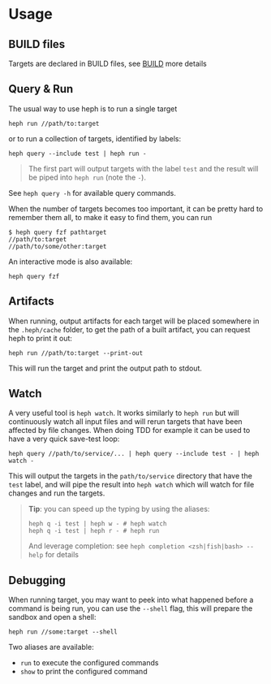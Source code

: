 # Usage

## BUILD files

Targets are declared in BUILD files, see [BUILD](./06-build-file.md) more details 

## Query & Run

The usual way to use heph is to run a single target

```shell
heph run //path/to:target
```

or to run a collection of targets, identified by labels:

```shell
heph query --include test | heph run -
```

> The first part will output targets with the label `test` and the result will be piped into `heph run` (note the `-`).

See `heph query -h` for available query commands.

When the number of targets becomes too important, it can be pretty hard to remember them all, to make it easy to find them, you can run

```shell
$ heph query fzf pathtarget
//path/to:target
//path/to/some/other:target
```

An interactive mode is also available:

```shell
heph query fzf
```

## Artifacts

When running, output artifacts for each target will be placed somewhere in the `.heph/cache` folder, to get the path of a built artifact, you can request heph to print it out:

```shell
heph run //path/to:target --print-out
```

This will run the target and print the output path to stdout.

## Watch

A very useful tool is `heph watch`. It works similarly to `heph run` but will continuously watch all input files and will rerun targets that have been affected by file changes. When doing TDD for example it can be used to have a very quick save-test loop:

```shell
heph query //path/to/service/... | heph query --include test - | heph watch -
```

This will output the targets in the `path/to/service` directory that have the `test` label, and will pipe the result into `heph watch` which will watch for file changes and run the targets. 

> **Tip**: you can speed up the typing by using the aliases: 
> ```shell
> heph q -i test | heph w - # heph watch
> heph q -i test | heph r - # heph run
> ```
> And leverage completion: see `heph completion <zsh|fish|bash> --help` for details

## Debugging

When running target, you may want to peek into what happened before a command is being run, you can use the `--shell` flag, this will prepare the sandbox and open a shell:

```shell
heph run //some:target --shell
```

Two aliases are available:
- `run` to execute the configured commands
- `show` to print the configured command
